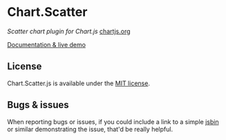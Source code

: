 # Chart.Scatter

*Scatter chart plugin for Chart.js* [chartjs.org](http://www.chartjs.org)

[Documentation & live demo](http://dima117.github.io/Chart.Scatter/)

## License

Chart.Scatter.js is available under the [MIT license](http://opensource.org/licenses/MIT).

## Bugs & issues

When reporting bugs or issues, if you could include a link to a simple [jsbin](http://jsbin.com) or similar demonstrating the issue, that'd be really helpful.

